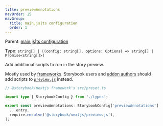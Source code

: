 ```yaml
---
title: previewAnnotations
navOrder: 15
navGroup:
  title: main.js|ts configuration
  order: 1
---
```


Parent: [main.js|ts configuration](./main-config.md)

Type: `string[] | ((config: string[], options: Options) => string[] | Promise<string[]>)`

Add additional scripts to run in the story preview.

<Callout variant="info" icon="💡">

Mostly used by [frameworks](../11-contribute/framework.md#previewjs-example). Storybook users and [addon authors](../07-addons/writing-presets.md) should add scripts to [`preview.js`](../08-configure/index.md#configure-story-rendering) instead.

</Callout>

```ts
// @storybook/nextjs framework's src/preset.ts

import type { StorybookConfig } from './types';

export const previewAnnotations: StorybookConfig['previewAnnotations'] = (entry = []) => [
  ...entry,
  require.resolve('@storybook/nextjs/preview.js'),
];
```
